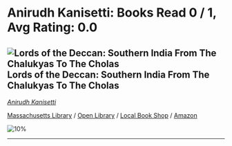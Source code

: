 # Anirudh Kanisetti:  Books Read 0 / 1, Avg Rating: 0.0 

## ![Lords of the Deccan: Southern India From The Chalukyas To The Cholas](https://pictures.abebooks.com/isbn/9789353451608-us-300.jpg) Lords of the Deccan: Southern India From The Chalukyas To The Cholas
*[Anirudh Kanisetti](../authors/AnirudhKanisetti)*

[Massachusetts Library](https://library.minlib.net/search/i=9789353451608) / [Open Library](https://openlibrary.org/isbn/9789353451608) / [Local Book Shop](https://bookshop.org/book/9789353451608) / [Amazon](https://amazon.com/dp/9353451604)

![10%](https://geps.dev/progress/10) 



---
